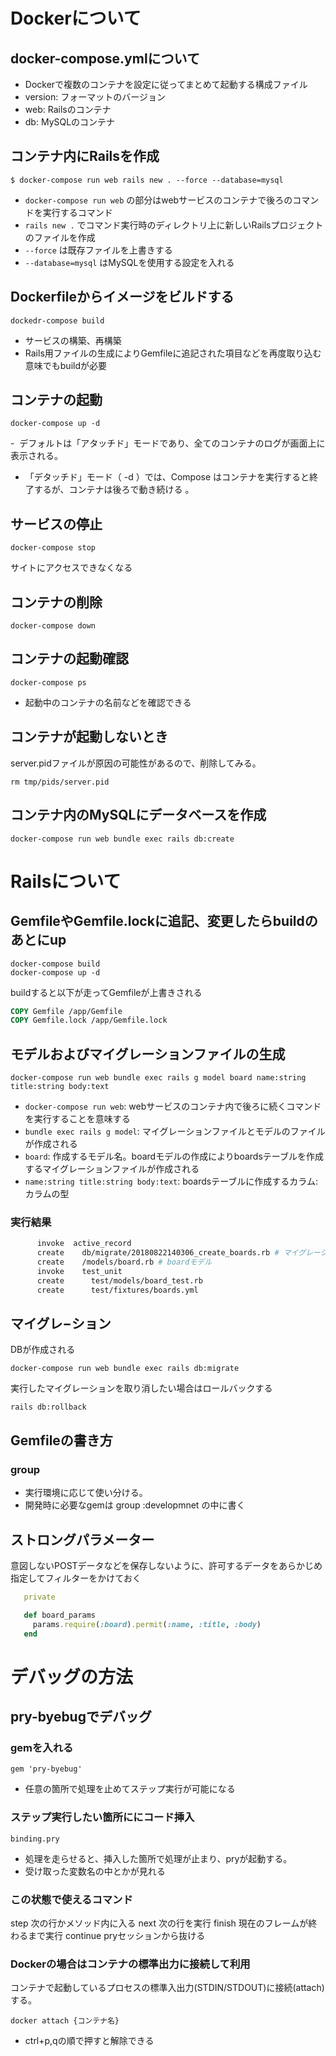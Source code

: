 # Dockerについて
## docker-compose.ymlについて
- Dockerで複数のコンテナを設定に従ってまとめて起動する構成ファイル
- version: フォーマットのバージョン
- web: Railsのコンテナ
- db: MySQLのコンテナ


## コンテナ内にRailsを作成
```
$ docker-compose run web rails new . --force --database=mysql
```

- `docker-compose run web` の部分はwebサービスのコンテナで後ろのコマンドを実行するコマンド
- `rails new .` でコマンド実行時のディレクトリ上に新しいRailsプロジェクトのファイルを作成
- `--force` は既存ファイルを上書きする
- `--database=mysql` はMySQLを使用する設定を入れる


## Dockerfileからイメージをビルドする

```
dockedr-compose build
```
- サービスの構築、再構築
- Rails用ファイルの生成によりGemfileに追記された項目などを再度取り込む意味でもbuildが必要


## コンテナの起動
```
docker-compose up -d
```

-  デフォルトは「アタッチド」モードであり、全てのコンテナのログが画面上に表示される。
- 「デタッチド」モード（ -d ）では、Compose はコンテナを実行すると終了するが、コンテナは後ろで動き続ける 。



## サービスの停止

```
docker-compose stop
```

サイトにアクセスできなくなる


## コンテナの削除

```
docker-compose down
```


## コンテナの起動確認
```
docker-compose ps
```

- 起動中のコンテナの名前などを確認できる




## コンテナが起動しないとき
server.pidファイルが原因の可能性があるので、削除してみる。

```
rm tmp/pids/server.pid
```


## コンテナ内のMySQLにデータベースを作成

```
docker-compose run web bundle exec rails db:create
```

# Railsについて

## GemfileやGemfile.lockに追記、変更したらbuildのあとにup
```
docker-compose build
docker-compose up -d
```

buildすると以下が走ってGemfileが上書きされる

```Dockerfile
COPY Gemfile /app/Gemfile
COPY Gemfile.lock /app/Gemfile.lock
```


## モデルおよびマイグレーションファイルの生成

```
docker-compose run web bundle exec rails g model board name:string title:string body:text
```

- `docker-compose run web`: webサービスのコンテナ内で後ろに続くコマンドを実行することを意味する
- `bundle exec rails g model`: マイグレーションファイルとモデルのファイルが作成される
- `board`: 作成するモデル名。boardモデルの作成によりboardsテーブルを作成するマイグレーションファイルが作成される
- `name:string title:string body:text`: boardsテーブルに作成するカラム:カラムの型


### 実行結果

```sh
      invoke  active_record
      create    db/migrate/20180822140306_create_boards.rb # マイグレーションファイルの生成
      create    /models/board.rb # boardモデル
      invoke    test_unit
      create      test/models/board_test.rb
      create      test/fixtures/boards.yml
```


## マイグレ−ション

DBが作成される

```
docker-compose run web bundle exec rails db:migrate
```

実行したマイグレーションを取り消したい場合はロールバックする

```
rails db:rollback
```

## Gemfileの書き方

### group
- 実行環境に応じて使い分ける。
- 開発時に必要なgemは group :developmnet の中に書く


## ストロングパラメーター
意図しないPOSTデータなどを保存しないように、許可するデータをあらかじめ指定してフィルターをかけておく

```ruby
   private

   def board_params
     params.require(:board).permit(:name, :title, :body)
   end
```



# デバッグの方法
## pry-byebugでデバッグ
### gemを入れる

```
gem 'pry-byebug'
```
- 任意の箇所で処理を止めてステップ実行が可能になる

### ステップ実行したい箇所ににコード挿入

```
binding.pry
```

- 処理を走らせると、挿入した箇所で処理が止まり、pryが起動する。
- 受け取った変数名の中とかが見れる


### この状態で使えるコマンド
step 次の行かメソッド内に入る
next 次の行を実行
finish 現在のフレームが終わるまで実行
continue pryセッションから抜ける


### Dockerの場合はコンテナの標準出力に接続して利用
コンテナで起動しているプロセスの標準入出力(STDIN/STDOUT)に接続(attach)する。

```
docker attach {コンテナ名}
```

- ctrl+p,qの順で押すと解除できる


